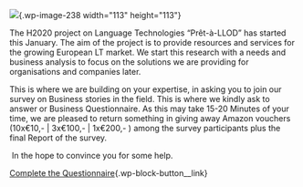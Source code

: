 <div class="wp-block-image">

![](http://www.pret-a-llod.eu/wp-content/uploads/2019/06/icon-2967800_960_720.png){.wp-image-238
width="113" height="113"}

</div>

The H2020 project on Language Technologies “Prêt-à-LLOD” has started
this January. The aim of the project is to provide resources and
services for the growing European LT market. We start this research with
a needs and business analysis to focus on the solutions we are providing
for organisations and companies later.

This is where we are building on your expertise, in asking you to join
our survey on Business stories in the field. This is where we kindly ask
to answer or Business Questionnaire. As this may take 15-20 Minutes of
your time, we are pleased to return something in giving away Amazon
vouchers (10x€10,- | 3x€100,- | 1x€200,- ) among the survey participants
plus the final Report of the survey.

 In the hope to convince you for some help.

<div class="wp-block-button aligncenter is-style-outline">

[Complete the
Questionnaire](https://swc4.typeform.com/to/nrm9Xt){.wp-block-button__link}

</div>

